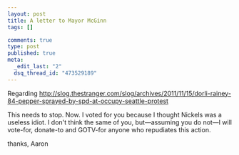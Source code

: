 ```yaml
--- 
layout: post
title: A letter to Mayor McGinn
tags: []

comments: true
type: post
published: true
meta: 
  _edit_last: "2"
  dsq_thread_id: "473529189"
---
```

Regarding http://slog.thestranger.com/slog/archives/2011/11/15/dorli-rainey-84-pepper-sprayed-by-spd-at-occupy-seattle-protest

This needs to stop. Now. I voted for you because I thought Nickels was a useless idiot. I don't think the same of you, but—assuming you do not—I will vote-for, donate-to and GOTV-for anyone who repudiates this action. 

thanks,
Aaron
